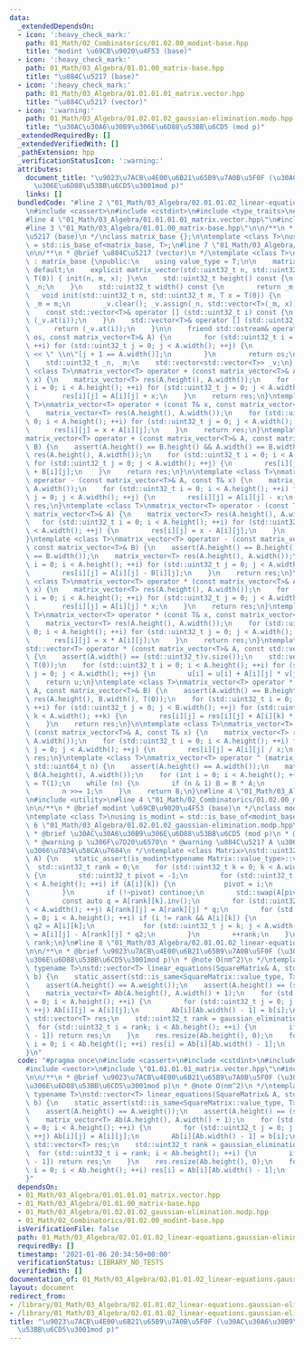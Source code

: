 ```yaml
---
data:
  _extendedDependsOn:
  - icon: ':heavy_check_mark:'
    path: 01_Math/02_Combinatorics/01.02.00_modint-base.hpp
    title: "modint \u69CB\u9020\u4F53 (base)"
  - icon: ':heavy_check_mark:'
    path: 01_Math/03_Algebra/01.01.00_matrix-base.hpp
    title: "\u884C\u5217 (base)"
  - icon: ':heavy_check_mark:'
    path: 01_Math/03_Algebra/01.01.01.01_matrix.vector.hpp
    title: "\u884C\u5217 (vector)"
  - icon: ':warning:'
    path: 01_Math/03_Algebra/01.02.01.02_gaussian-elimination.modp.hpp
    title: "\u30AC\u30A6\u30B9\u306E\u6D88\u53BB\u6CD5 (mod p)"
  _extendedRequiredBy: []
  _extendedVerifiedWith: []
  _pathExtension: hpp
  _verificationStatusIcon: ':warning:'
  attributes:
    document_title: "\u9023\u7ACB\u4E00\u6B21\u65B9\u7A0B\u5F0F (\u30AC\u30A6\u30B9\
      \u306E\u6D88\u53BB\u6CD5\u3001mod p)"
    links: []
  bundledCode: "#line 2 \"01_Math/03_Algebra/02.01.01.02_linear-equations.gaussian-elimination.modp.hpp\"\
    \n#include <cassert>\n#include <cstdint>\n#include <type_traits>\n#include <vector>\n\
    #line 4 \"01_Math/03_Algebra/01.01.01.01_matrix.vector.hpp\"\n#include <ostream>\n\
    #line 3 \"01_Math/03_Algebra/01.01.00_matrix-base.hpp\"\n\n/**\n * @brief \u884C\
    \u5217 (base)\n */\nclass matrix_base {};\n\ntemplate <class T>\nusing is_matrix\
    \ = std::is_base_of<matrix_base, T>;\n#line 7 \"01_Math/03_Algebra/01.01.01.01_matrix.vector.hpp\"\
    \n\n/**\n * @brief \u884C\u5217 (vector)\n */\ntemplate <class T>\nclass matrix_vector\
    \ : matrix_base {\npublic:\n    using value_type = T;\n\n    matrix_vector() =\
    \ default;\n    explicit matrix_vector(std::uint32_t n, std::uint32_t m, T x =\
    \ T(0)) { init(n, m, x); }\n\n    std::uint32_t height() const {\n        return\
    \ _n;\n    }\n    std::uint32_t width() const {\n        return _m;\n    }\n \
    \   void init(std::uint32_t n, std::uint32_t m, T x = T(0)) {\n        _n = n;\
    \ _m = m;\n        _v.clear(); _v.assign(_n, std::vector<T>(_m, x));\n    }\n\
    \    const std::vector<T>& operator [] (std::uint32_t i) const {\n        return\
    \ (_v.at(i));\n    }\n    std::vector<T>& operator [] (std::uint32_t i) {\n  \
    \      return (_v.at(i));\n    }\n\n    friend std::ostream& operator << (std::ostream&\
    \ os, const matrix_vector<T>& A) {\n        for (std::uint32_t i = 0; i < A.height();\
    \ ++i) for (std::uint32_t j = 0; j < A.width(); ++j) {\n            os << A[i][j]\
    \ << \" \\n\"[j + 1 == A.width()];\n        }\n        return os;\n    }\n\nprotected:\n\
    \    std::uint32_t _n, _m;\n    std::vector<std::vector<T>> _v;\n};\n\ntemplate\
    \ <class T>\nmatrix_vector<T> operator + (const matrix_vector<T>& A, const T&\
    \ x) {\n    matrix_vector<T> res(A.height(), A.width());\n    for (std::uint32_t\
    \ i = 0; i < A.height(); ++i) for (std::uint32_t j = 0; j < A.width(); ++j) {\n\
    \        res[i][j] = A[i][j] + x;\n    }\n    return res;\n}\ntemplate <class\
    \ T>\nmatrix_vector<T> operator + (const T& x, const matrix_vector<T>& A) {\n\
    \    matrix_vector<T> res(A.height(), A.width());\n    for (std::uint32_t i =\
    \ 0; i < A.height(); ++i) for (std::uint32_t j = 0; j < A.width(); ++j) {\n  \
    \      res[i][j] = x + A[i][j];\n    }\n    return res;\n}\ntemplate <class T>\n\
    matrix_vector<T> operator + (const matrix_vector<T>& A, const matrix_vector<T>&\
    \ B) {\n    assert(A.height() == B.height() && A.width() == B.width());\n    matrix_vector<T>\
    \ res(A.height(), A.width());\n    for (std::uint32_t i = 0; i < A.height(); ++i)\
    \ for (std::uint32_t j = 0; j < A.width(); ++j) {\n        res[i][j] = A[i][j]\
    \ + B[i][j];\n    }\n    return res;\n}\n\ntemplate <class T>\nmatrix_vector<T>\
    \ operator - (const matrix_vector<T>& A, const T& x) {\n    matrix_vector<T> res(A.height(),\
    \ A.width());\n    for (std::uint32_t i = 0; i < A.height(); ++i) for (std::uint32_t\
    \ j = 0; j < A.width(); ++j) {\n        res[i][j] = A[i][j] - x;\n    }\n    return\
    \ res;\n}\ntemplate <class T>\nmatrix_vector<T> operator - (const T& x, const\
    \ matrix_vector<T>& A) {\n    matrix_vector<T> res(A.height(), A.width());\n \
    \   for (std::uint32_t i = 0; i < A.height(); ++i) for (std::uint32_t j = 0; j\
    \ < A.width(); ++j) {\n        res[i][j] = x - A[i][j];\n    }\n    return res;\n\
    }\ntemplate <class T>\nmatrix_vector<T> operator - (const matrix_vector<T>& A,\
    \ const matrix_vector<T>& B) {\n    assert(A.height() == B.height() && A.width()\
    \ == B.width());\n    matrix_vector<T> res(A.height(), A.width());\n    for (std::uint32_t\
    \ i = 0; i < A.height(); ++i) for (std::uint32_t j = 0; j < A.width(); ++j) {\n\
    \        res[i][j] = A[i][j] - B[i][j];\n    }\n    return res;\n}\n\ntemplate\
    \ <class T>\nmatrix_vector<T> operator * (const matrix_vector<T>& A, const T&\
    \ x) {\n    matrix_vector<T> res(A.height(), A.width());\n    for (std::uint32_t\
    \ i = 0; i < A.height(); ++i) for (std::uint32_t j = 0; j < A.width(); ++j) {\n\
    \        res[i][j] = A[i][j] * x;\n    }\n    return res;\n}\ntemplate <class\
    \ T>\nmatrix_vector<T> operator * (const T& x, const matrix_vector<T>& A) {\n\
    \    matrix_vector<T> res(A.height(), A.width());\n    for (std::uint32_t i =\
    \ 0; i < A.height(); ++i) for (std::uint32_t j = 0; j < A.width(); ++j) {\n  \
    \      res[i][j] = x * A[i][j];\n    }\n    return res;\n}\ntemplate <class T>\n\
    std::vector<T> operator * (const matrix_vector<T>& A, const std::vector<T>& v)\
    \ {\n    assert(A.width() == (std::uint32_t)v.size());\n    std::vector<T> u(A.height(),\
    \ T(0));\n    for (std::uint32_t i = 0; i < A.height(); ++i) for (std::uint32_t\
    \ j = 0; j < A.width(); ++j) {\n        u[i] = u[i] + A[i][j] * v[j];\n    }\n\
    \    return u;\n}\ntemplate <class T>\nmatrix_vector<T> operator * (const matrix_vector<T>&\
    \ A, const matrix_vector<T>& B) {\n    assert(A.width() == B.height());\n    matrix_vector<T>\
    \ res(A.height(), B.width(), T(0));\n    for (std::uint32_t i = 0; i < A.height();\
    \ ++i) for (std::uint32_t j = 0; j < B.width(); ++j) for (std::uint32_t k = 0;\
    \ k < A.width(); ++k) {\n        res[i][j] = res[i][j] + A[i][k] * B[k][j];\n\
    \    }\n    return res;\n}\n\ntemplate <class T>\nmatrix_vector<T> operator /\
    \ (const matrix_vector<T>& A, const T& x) {\n    matrix_vector<T> res(A.height(),\
    \ A.width());\n    for (std::uint32_t i = 0; i < A.height(); ++i) for (std::uint32_t\
    \ j = 0; j < A.width(); ++j) {\n        res[i][j] = A[i][j] / x;\n    }\n    return\
    \ res;\n}\ntemplate <class T>\nmatrix_vector<T> operator ^ (matrix_vector<T> A,\
    \ std::uint64_t n) {\n    assert(A.height() == A.width());\n    matrix_vector<T>\
    \ B(A.height(), A.width());\n    for (int i = 0; i < A.height(); ++i) B[i][i]\
    \ = T(1);\n    while (n) {\n        if (n & 1) B = B * A;\n        A = A * A;\n\
    \        n >>= 1;\n    }\n    return B;\n}\n#line 4 \"01_Math/03_Algebra/01.02.01.02_gaussian-elimination.modp.hpp\"\
    \n#include <utility>\n#line 4 \"01_Math/02_Combinatorics/01.02.00_modint-base.hpp\"\
    \n\n/**\n * @brief modint \u69CB\u9020\u4F53 (base)\n */\nclass modint_base {};\n\
    \ntemplate <class T>\nusing is_modint = std::is_base_of<modint_base, T>;\n#line\
    \ 6 \"01_Math/03_Algebra/01.02.01.02_gaussian-elimination.modp.hpp\"\n\n/**\n\
    \ * @brief \u30AC\u30A6\u30B9\u306E\u6D88\u53BB\u6CD5 (mod p)\n * @note O(nm^2)\n\
    \ * @warning p \u306F\u7D20\u6570\n * @warning \u884C\u5217 A \u306B\u5BFE\u3057\
    \u3066\u7834\u58CA\u7684\n */\ntemplate <class Matrix>\nstd::uint32_t gaussian_elimination(Matrix&\
    \ A) {\n    static_assert(is_modint<typename Matrix::value_type>::value);\n  \
    \  std::uint32_t rank = 0;\n    for (std::uint32_t k = 0; k < A.width(); ++k)\
    \ {\n        std::uint32_t pivot = -1;\n        for (std::uint32_t i = rank; i\
    \ < A.height(); ++i) if (A[i][k]) {\n            pivot = i;\n            break;\n\
    \        }\n        if (!~pivot) continue;\n        std::swap(A[pivot], A[rank]);\n\
    \        const auto q = A[rank][k].inv();\n        for (std::uint32_t j = 0; j\
    \ < A.width(); ++j) A[rank][j] = A[rank][j] * q;\n        for (std::uint32_t i\
    \ = 0; i < A.height(); ++i) if (i != rank && A[i][k]) {\n            const auto\
    \ q2 = A[i][k];\n            for (std::uint32_t j = k; j < A.width(); ++j) A[i][j]\
    \ = A[i][j] - A[rank][j] * q2;\n        }\n        ++rank;\n    }\n    return\
    \ rank;\n}\n#line 8 \"01_Math/03_Algebra/02.01.01.02_linear-equations.gaussian-elimination.modp.hpp\"\
    \n\n/**\n * @brief \u9023\u7ACB\u4E00\u6B21\u65B9\u7A0B\u5F0F (\u30AC\u30A6\u30B9\
    \u306E\u6D88\u53BB\u6CD5\u3001mod p)\n * @note O(nm^2)\n */\ntemplate <class SquareMatrix,\
    \ typename T>\nstd::vector<T> linear_equations(SquareMatrix& A, std::vector<T>&\
    \ b) {\n    static_assert(std::is_same<SquareMatrix::value_type, T>::value);\n\
    \    assert(A.height() == A.weight());\n    assert(A.height() == (std::uint32_t)b.size());\n\
    \    matrix_vector<T> Ab(A.height(), A.width() + 1);\n    for (std::uint32_t i\
    \ = 0; i < A.height(); ++i) {\n        for (std::uint32_t j = 0; j < A.width();\
    \ ++j) Ab[i][j] = A[i][j];\n        Ab[i][Ab.width() - 1] = b[i];\n    }\n   \
    \ std::vector<T> res;\n    std::uint32_t rank = gaussian_elimination(Ab);\n  \
    \  for (std::uint32_t i = rank; i < Ab.height(); ++i) {\n        if (Ab[i][Ab.width()\
    \ - 1]) return res;\n    }\n    res.resize(Ab.height(), 0);\n    for (std::uint32_t\
    \ i = 0; i < Ab.height(); ++i) res[i] = Ab[i][Ab.width() - 1];\n    return res;\n\
    }\n"
  code: "#pragma once\n#include <cassert>\n#include <cstdint>\n#include <type_traits>\n\
    #include <vector>\n#include \"01.01.01.01_matrix.vector.hpp\"\n#include \"01.02.01.02_gaussian-elimination.modp.hpp\"\
    \n\n/**\n * @brief \u9023\u7ACB\u4E00\u6B21\u65B9\u7A0B\u5F0F (\u30AC\u30A6\u30B9\
    \u306E\u6D88\u53BB\u6CD5\u3001mod p)\n * @note O(nm^2)\n */\ntemplate <class SquareMatrix,\
    \ typename T>\nstd::vector<T> linear_equations(SquareMatrix& A, std::vector<T>&\
    \ b) {\n    static_assert(std::is_same<SquareMatrix::value_type, T>::value);\n\
    \    assert(A.height() == A.weight());\n    assert(A.height() == (std::uint32_t)b.size());\n\
    \    matrix_vector<T> Ab(A.height(), A.width() + 1);\n    for (std::uint32_t i\
    \ = 0; i < A.height(); ++i) {\n        for (std::uint32_t j = 0; j < A.width();\
    \ ++j) Ab[i][j] = A[i][j];\n        Ab[i][Ab.width() - 1] = b[i];\n    }\n   \
    \ std::vector<T> res;\n    std::uint32_t rank = gaussian_elimination(Ab);\n  \
    \  for (std::uint32_t i = rank; i < Ab.height(); ++i) {\n        if (Ab[i][Ab.width()\
    \ - 1]) return res;\n    }\n    res.resize(Ab.height(), 0);\n    for (std::uint32_t\
    \ i = 0; i < Ab.height(); ++i) res[i] = Ab[i][Ab.width() - 1];\n    return res;\n\
    }"
  dependsOn:
  - 01_Math/03_Algebra/01.01.01.01_matrix.vector.hpp
  - 01_Math/03_Algebra/01.01.00_matrix-base.hpp
  - 01_Math/03_Algebra/01.02.01.02_gaussian-elimination.modp.hpp
  - 01_Math/02_Combinatorics/01.02.00_modint-base.hpp
  isVerificationFile: false
  path: 01_Math/03_Algebra/02.01.01.02_linear-equations.gaussian-elimination.modp.hpp
  requiredBy: []
  timestamp: '2021-01-06 20:34:50+00:00'
  verificationStatus: LIBRARY_NO_TESTS
  verifiedWith: []
documentation_of: 01_Math/03_Algebra/02.01.01.02_linear-equations.gaussian-elimination.modp.hpp
layout: document
redirect_from:
- /library/01_Math/03_Algebra/02.01.01.02_linear-equations.gaussian-elimination.modp.hpp
- /library/01_Math/03_Algebra/02.01.01.02_linear-equations.gaussian-elimination.modp.hpp.html
title: "\u9023\u7ACB\u4E00\u6B21\u65B9\u7A0B\u5F0F (\u30AC\u30A6\u30B9\u306E\u6D88\
  \u53BB\u6CD5\u3001mod p)"
---
```

